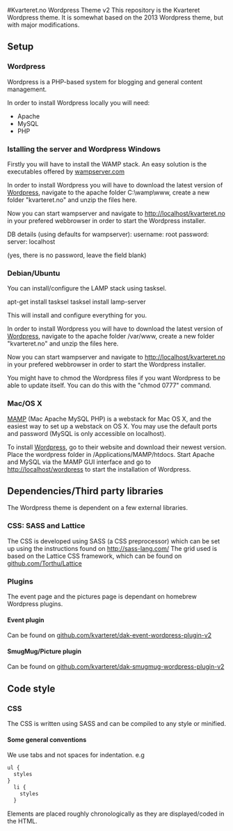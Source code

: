 #Kvarteret.no Wordpress Theme v2
This repository is the Kvarteret Wordpress theme. It is somewhat based on the 2013 Wordpress theme, but with major modifications.

## Setup
### Wordpress
Wordpress is a PHP-based system for blogging and general content management.

In order to install Wordpress locally you will need:
- Apache
- MySQL
- PHP

### Istalling the server and Wordpress Windows 
Firstly you will have to install the WAMP stack. An easy solution is the executables offered by [wampserver.com](http://www.wampserver.com/en/)

In order to install Wordpress you will have to download the latest version of [Wordpress](http://wordpress.org), navigate to the apache folder C:\wamp\www, create a new folder "kvarteret.no" and unzip the files here.

Now you can start wampserver and navigate to [http://localhost/kvarteret.no](http://localhost/kvarteret.no) in your prefered webbrowser in order to start the Wordpress installer.

DB details (using defaults for wampserver): 
username: root
password:
server: localhost

(yes, there is no password, leave the field blank)

### Debian/Ubuntu
You can install/configure the LAMP stack using tasksel.

apt-get install tasksel
tasksel install lamp-server

This will install and configure everything for you.

In order to install Wordpress you will have to download the latest version of [Wordpress](http://wordpress.org), navigate to the apache folder /var/www, create a new folder "kvarteret.no" and unzip the files here.

Now you can start wampserver and navigate to [http://localhost/kvarteret.no](http://localhost/kvarteret.no) in your prefered webbrowser in order to start the Wordpress installer.

You might have to chmod the Wordpress files if you want Wordpress to be able to update itself. You can do this with the "chmod 0777" command.

### Mac/OS X
[MAMP](http://www.mamp.info/) (Mac Apache MySQL PHP) is a webstack for Mac OS X, and the easiest way to set up a webstack on OS X.
You may use the default ports and password (MySQL is only accessible on localhost).

To install [Wordpress](http://wordpress.org), go to their website and download their newest version. Place the wordpress folder in /Applications/MAMP/htdocs.
Start Apache and MySQL via the MAMP GUI interface and go to [http://localhost/wordpress](http://localhost/wordpress) to start the installation of Wordpress.



## Dependencies/Third party libraries
The Wordpress theme is dependent on a few external libraries.

### CSS: SASS and Lattice
The CSS is developed using SASS (a CSS preprocessor) which can be set up using the instructions found on http://sass-lang.com/
The grid used is based on the Lattice CSS framework, which can be found on [github.com/Torthu/Lattice](https://github.com/Torthu/Lattice)

### Plugins
The event page and the pictures page is dependant on homebrew Wordpress plugins.

#### Event plugin
Can be found on [github.com/kvarteret/dak-event-wordpress-plugin-v2](https://github.com/kvarteret/dak-event-wordpress-plugin-v2)

#### SmugMug/Picture plugin 
Can be found on [github.com/kvarteret/dak-smugmug-wordpress-plugin-v2](https://github.com/kvarteret/dak-smugmug-wordpress-plugin-v2)


## Code style

### CSS
The CSS is written using SASS and can be compiled to any style or minified.

#### Some general conventions
We use tabs and not spaces for indentation.
e.g 
```` css
ul {
  styles
}
  li {
    styles
  }
````
Elements are placed roughly chronologically as they are displayed/coded in the HTML.
